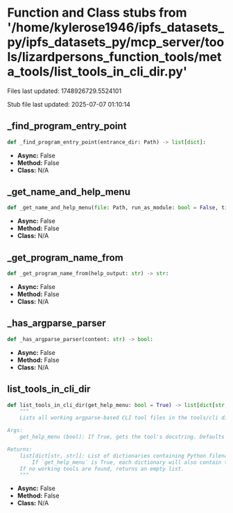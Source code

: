 # Function and Class stubs from '/home/kylerose1946/ipfs_datasets_py/ipfs_datasets_py/mcp_server/tools/lizardpersons_function_tools/meta_tools/list_tools_in_cli_dir.py'

Files last updated: 1748926729.5524101

Stub file last updated: 2025-07-07 01:10:14

## _find_program_entry_point

```python
def _find_program_entry_point(entrance_dir: Path) -> list[dict]:
```
* **Async:** False
* **Method:** False
* **Class:** N/A

## _get_name_and_help_menu

```python
def _get_name_and_help_menu(file: Path, run_as_module: bool = False, timeout: int = 10) -> tuple[str, str]:
```
* **Async:** False
* **Method:** False
* **Class:** N/A

## _get_program_name_from

```python
def _get_program_name_from(help_output: str) -> str:
```
* **Async:** False
* **Method:** False
* **Class:** N/A

## _has_argparse_parser

```python
def _has_argparse_parser(content: str) -> bool:
```
* **Async:** False
* **Method:** False
* **Class:** N/A

## list_tools_in_cli_dir

```python
def list_tools_in_cli_dir(get_help_menu: bool = True) -> list[dict[str, str]]:
    """
    Lists all working argparse-based CLI tool files in the tools/cli directory.

Args:
    get_help_menu (bool): If True, gets the tool's docstring. Defaults to True.

Returns:
    list[dict[str, str]]: List of dictionaries containing Python filenames (without .py extension).
        If `get_help_menu` is True, each dictionary will also contain the tool's help menu.
    If no working tools are found, returns an empty list.
    """
```
* **Async:** False
* **Method:** False
* **Class:** N/A
